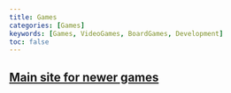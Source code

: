 ```yaml
---
title: Games
categories: [Games]
keywords: [Games, VideoGames, BoardGames, Development]
toc: false
---
```


## [Main site for newer games](https://games.galileocap.me)
